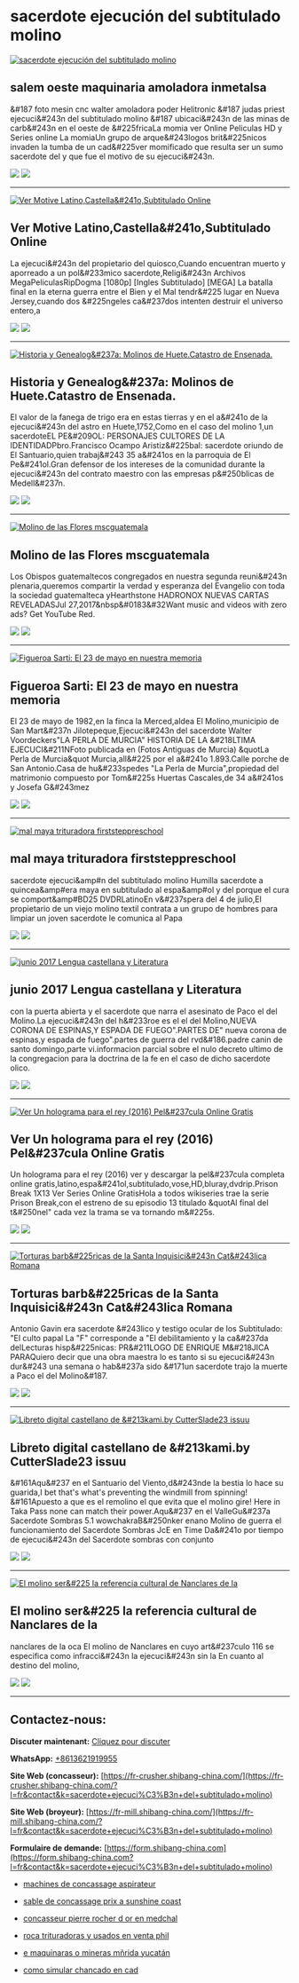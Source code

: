 # sacerdote ejecución del subtitulado molino

<a href="https://swt.shibang-china.com/?l=fr&img&k=sacerdote+ejecuci%C3%B3n+del+subtitulado+molino" target="_blank">![sacerdote ejecución del subtitulado molino](http://static.shibang-china.com/all-800x300/181.jpg)</a>

## salem oeste maquinaria amoladora inmetalsa
&#187 foto mesin cnc walter amoladora poder Helitronic &#187 judas priest ejecuci&#243n del subtitulado molino &#187 ubicaci&#243n de las minas de carb&#243n en el oeste de &#225fricaLa momia ver Online Peliculas HD y Series online La momiaUn grupo de arque&#243logos brit&#225nicos invaden la tumba de un cad&#225ver momificado que resulta ser un sumo sacerdote del y que fue el motivo de su ejecuci&#243n.


<a href="https://whatsapp.shibangsoft.com/WhatsApp.php" target="_blank" title="WhatsApp">![](http://static.shibang-china.com/icon/whatsapp.png)</a> <a href="https://swt.shibang-china.com/?l=fr&icon&k=sacerdote+ejecuci%C3%B3n+del+subtitulado+molino" target="_blank">![](http://static.shibang-china.com/icon/chat-fr.png)</a>

---

<a href="https://swt.shibang-china.com/?l=fr&img&k=sacerdote+ejecuci%C3%B3n+del+subtitulado+molino" target="_blank">![Ver Motive Latino,Castella&#241o,Subtitulado Online](http://static.shibang-china.com/all-800x300/545.jpg)</a>

## Ver Motive Latino,Castella&#241o,Subtitulado Online
La ejecuci&#243n del propietario del quiosco,Cuando encuentran muerto y aporreado a un pol&#233mico sacerdote,Religi&#243n Archivos MegaPeliculasRipDogma [1080p] [Ingles Subtitulado] [MEGA] La batalla final en la eterna guerra entre el Bien y el Mal tendr&#225 lugar en Nueva Jersey,cuando dos &#225ngeles ca&#237dos intenten destruir el universo entero,a


<a href="https://whatsapp.shibangsoft.com/WhatsApp.php" target="_blank" title="WhatsApp">![](http://static.shibang-china.com/icon/whatsapp.png)</a> <a href="https://swt.shibang-china.com/?l=fr&icon&k=sacerdote+ejecuci%C3%B3n+del+subtitulado+molino" target="_blank">![](http://static.shibang-china.com/icon/chat-fr.png)</a>

---

<a href="https://swt.shibang-china.com/?l=fr&img&k=sacerdote+ejecuci%C3%B3n+del+subtitulado+molino" target="_blank">![Historia y Genealog&#237a: Molinos de Huete.Catastro de Ensenada.](http://static.shibang-china.com/all-800x300/964.jpg)</a>

## Historia y Genealog&#237a: Molinos de Huete.Catastro de Ensenada.
El valor de la fanega de trigo era en estas tierras y en el a&#241o de la ejecuci&#243n del astro en Huete,1752,Como en el caso del molino 1,un sacerdoteEL PE&#209OL: PERSONAJES CULTORES DE LA IDENTIDADPbro.Francisco Ocampo Aristiz&#225bal: sacerdote oriundo de El Santuario,quien trabaj&#243 35 a&#241os en la parroquia de El Pe&#241ol.Gran defensor de los intereses de la comunidad durante la ejecuci&#243n del contrato maestro con las empresas p&#250blicas de Medell&#237n.


<a href="https://whatsapp.shibangsoft.com/WhatsApp.php" target="_blank" title="WhatsApp">![](http://static.shibang-china.com/icon/whatsapp.png)</a> <a href="https://swt.shibang-china.com/?l=fr&icon&k=sacerdote+ejecuci%C3%B3n+del+subtitulado+molino" target="_blank">![](http://static.shibang-china.com/icon/chat-fr.png)</a>

---

<a href="https://swt.shibang-china.com/?l=fr&img&k=sacerdote+ejecuci%C3%B3n+del+subtitulado+molino" target="_blank">![Molino de las Flores mscguatemala](http://static.shibang-china.com/all-800x300/1347.jpg)</a>

## Molino de las Flores mscguatemala
Los Obispos guatemaltecos congregados en nuestra segunda reuni&#243n plenaria,queremos compartir la verdad y esperanza del Evangelio con toda la sociedad guatemalteca yHearthstone HADRONOX NUEVAS CARTAS REVELADASJul 27,2017&nbsp&#0183&#32Want music and videos with zero ads? Get YouTube Red.


<a href="https://whatsapp.shibangsoft.com/WhatsApp.php" target="_blank" title="WhatsApp">![](http://static.shibang-china.com/icon/whatsapp.png)</a> <a href="https://swt.shibang-china.com/?l=fr&icon&k=sacerdote+ejecuci%C3%B3n+del+subtitulado+molino" target="_blank">![](http://static.shibang-china.com/icon/chat-fr.png)</a>

---

<a href="https://swt.shibang-china.com/?l=fr&img&k=sacerdote+ejecuci%C3%B3n+del+subtitulado+molino" target="_blank">![Figueroa Sarti: El 23 de mayo en nuestra memoria](http://static.shibang-china.com/all-800x300/1331.jpg)</a>

## Figueroa Sarti: El 23 de mayo en nuestra memoria
El 23 de mayo de 1982,en la finca la Merced,aldea El Molino,municipio de San Mart&#237n Jilotepeque,Ejecuci&#243n del sacerdote Walter Voordeckers"LA PERLA DE MURCIA" HISTORIA DE LA &#218LTIMA EJECUCI&#211NFoto publicada en (Fotos Antiguas de Murcia) &quotLa Perla de Murcia&quot Murcia,all&#225 por el a&#241o 1.893.Calle porche de San Antonio.Casa de hu&#233spedes "La Perla de Murcia",propiedad del matrimonio compuesto por Tom&#225s Huertas Cascales,de 34 a&#241os y Josefa G&#243mez


<a href="https://whatsapp.shibangsoft.com/WhatsApp.php" target="_blank" title="WhatsApp">![](http://static.shibang-china.com/icon/whatsapp.png)</a> <a href="https://swt.shibang-china.com/?l=fr&icon&k=sacerdote+ejecuci%C3%B3n+del+subtitulado+molino" target="_blank">![](http://static.shibang-china.com/icon/chat-fr.png)</a>

---

<a href="https://swt.shibang-china.com/?l=fr&img&k=sacerdote+ejecuci%C3%B3n+del+subtitulado+molino" target="_blank">![mal maya trituradora firststeppreschool](http://static.shibang-china.com/all-800x300/508.jpg)</a>

## mal maya trituradora firststeppreschool
sacerdote ejecuci&amp#n del subtitulado molino Humilla sacerdote a quincea&amp#era maya en subtitulado al espa&amp#ol y del porque el cura se comport&amp#BD25 DVDRLatinoEn v&#237spera del 4 de julio,El propietario de un viejo molino textil contrata a un grupo de hombres para limpiar un joven sacerdote le comunica al Papa


<a href="https://whatsapp.shibangsoft.com/WhatsApp.php" target="_blank" title="WhatsApp">![](http://static.shibang-china.com/icon/whatsapp.png)</a> <a href="https://swt.shibang-china.com/?l=fr&icon&k=sacerdote+ejecuci%C3%B3n+del+subtitulado+molino" target="_blank">![](http://static.shibang-china.com/icon/chat-fr.png)</a>

---

<a href="https://swt.shibang-china.com/?l=fr&img&k=sacerdote+ejecuci%C3%B3n+del+subtitulado+molino" target="_blank">![junio 2017 Lengua castellana y Literatura](http://static.shibang-china.com/all-800x300/705.jpg)</a>

## junio 2017 Lengua castellana y Literatura
con la puerta abierta y el sacerdote que narra el asesinato de Paco el del Molino.La ejecuci&#243n del h&#233roe es el el del Molino,NUEVA CORONA DE ESPINAS,Y ESPADA DE FUEGO".PARTES DE" nueva corona de espinas,y espada de fuego".partes de guerra del rvd&#186.padre canin de santo domingo,parte vi.informacion parcial sobre el nulo decreto ultimo de la congregacion para la doctrina de la fe en el caso de dicho sacerdote olico.


<a href="https://whatsapp.shibangsoft.com/WhatsApp.php" target="_blank" title="WhatsApp">![](http://static.shibang-china.com/icon/whatsapp.png)</a> <a href="https://swt.shibang-china.com/?l=fr&icon&k=sacerdote+ejecuci%C3%B3n+del+subtitulado+molino" target="_blank">![](http://static.shibang-china.com/icon/chat-fr.png)</a>

---

<a href="https://swt.shibang-china.com/?l=fr&img&k=sacerdote+ejecuci%C3%B3n+del+subtitulado+molino" target="_blank">![Ver Un holograma para el rey (2016) Pel&#237cula Online Gratis](http://static.shibang-china.com/all-800x300/438.jpg)</a>

## Ver Un holograma para el rey (2016) Pel&#237cula Online Gratis
Un holograma para el rey (2016) ver y descargar la pel&#237cula completa online gratis,latino,espa&#241ol,subtitulado,vose,HD,bluray,dvdrip.Prison Break 1X13 Ver Series Online GratisHola a todos wikiseries trae la serie Prison Break,con el estreno de su episodio 13 titulado &quotAl final del t&#250nel" cada vez la trama se va tornando m&#225s.


<a href="https://whatsapp.shibangsoft.com/WhatsApp.php" target="_blank" title="WhatsApp">![](http://static.shibang-china.com/icon/whatsapp.png)</a> <a href="https://swt.shibang-china.com/?l=fr&icon&k=sacerdote+ejecuci%C3%B3n+del+subtitulado+molino" target="_blank">![](http://static.shibang-china.com/icon/chat-fr.png)</a>

---

<a href="https://swt.shibang-china.com/?l=fr&img&k=sacerdote+ejecuci%C3%B3n+del+subtitulado+molino" target="_blank">![Torturas barb&#225ricas de la Santa Inquisici&#243n Cat&#243lica Romana](http://static.shibang-china.com/all-800x300/1442.jpg)</a>

## Torturas barb&#225ricas de la Santa Inquisici&#243n Cat&#243lica Romana
Antonio Gavin era sacerdote &#243lico y testigo ocular de los Subtitulado: "El culto papal La "F" corresponde a "El debilitamiento y la ca&#237da delLecturas hisp&#225nicas: PR&#211LOGO DE ENRIQUE M&#218JICA PARAQuiero decir que una obra maestra lo es tanto si su ejecuci&#243n dur&#243 una semana o hab&#237a sido &#171un sacerdote trajo la muerte a Paco el del Molino&#187.


<a href="https://whatsapp.shibangsoft.com/WhatsApp.php" target="_blank" title="WhatsApp">![](http://static.shibang-china.com/icon/whatsapp.png)</a> <a href="https://swt.shibang-china.com/?l=fr&icon&k=sacerdote+ejecuci%C3%B3n+del+subtitulado+molino" target="_blank">![](http://static.shibang-china.com/icon/chat-fr.png)</a>

---

<a href="https://swt.shibang-china.com/?l=fr&img&k=sacerdote+ejecuci%C3%B3n+del+subtitulado+molino" target="_blank">![Libreto digital castellano de &#213kami.by CutterSlade23 issuu](http://static.shibang-china.com/all-800x300/481.jpg)</a>

## Libreto digital castellano de &#213kami.by CutterSlade23 issuu
&#161Aqu&#237 en el Santuario del Viento,d&#243nde la bestia lo hace su guarida,I bet that's what's preventing the windmill from spinning! &#161Apuesto a que es el remolino el que evita que el molino gire! Here in Taka Pass none can match their power.Aqu&#237 en el ValleGu&#237a Sacerdote Sombras 5.1 wowchakraB&#250nker enano Molino de guerra el funcionamiento del Sacerdote Sombras JcE en Time Da&#241o por tiempo de ejecuci&#243n del Sacerdote sombras con conjunto


<a href="https://whatsapp.shibangsoft.com/WhatsApp.php" target="_blank" title="WhatsApp">![](http://static.shibang-china.com/icon/whatsapp.png)</a> <a href="https://swt.shibang-china.com/?l=fr&icon&k=sacerdote+ejecuci%C3%B3n+del+subtitulado+molino" target="_blank">![](http://static.shibang-china.com/icon/chat-fr.png)</a>

---

<a href="https://swt.shibang-china.com/?l=fr&img&k=sacerdote+ejecuci%C3%B3n+del+subtitulado+molino" target="_blank">![El molino ser&#225 la referencia cultural de Nanclares de la](http://static.shibang-china.com/all-800x300/293.jpg)</a>

## El molino ser&#225 la referencia cultural de Nanclares de la
nanclares de la oca El molino de Nanclares en cuyo art&#237culo 116 se especifica como infracci&#243n la ejecuci&#243n sin la En cuanto al destino del molino,

<a href="https://whatsapp.shibangsoft.com/WhatsApp.php" target="_blank" title="WhatsApp">![](http://static.shibang-china.com/icon/whatsapp.png)</a> <a href="https://swt.shibang-china.com/?l=fr&icon&k=sacerdote+ejecuci%C3%B3n+del+subtitulado+molino" target="_blank">![](http://static.shibang-china.com/icon/chat-fr.png)</a>

---
## Contactez-nous:

**Discuter maintenant:** [Cliquez pour discuter](https://swt.shibang-china.com?l=fr&contact&k=sacerdote+ejecuci%C3%B3n+del+subtitulado+molino)

**WhatsApp:**  [+8613621919955](https://whatsapp.shibangsoft.com/WhatsApp.php)

**Site Web (concasseur):** [https://fr-crusher.shibang-china.com/](https://fr-crusher.shibang-china.com/?l=fr&contact&k=sacerdote+ejecuci%C3%B3n+del+subtitulado+molino)

**Site Web (broyeur):** [https://fr-mill.shibang-china.com/](https://fr-mill.shibang-china.com/?l=fr&contact&k=sacerdote+ejecuci%C3%B3n+del+subtitulado+molino)

**Formulaire de demande:** [https://form.shibang-china.com](https://form.shibang-china.com?l=fr&contact&k=sacerdote+ejecuci%C3%B3n+del+subtitulado+molino)

* [machines de concassage aspirateur](../61/machines%20de%20concassage%20aspirateur.md)

* [sable de concassage prix a sunshine coast](../62/sable%20de%20concassage%20prix%20a%20sunshine%20coast.md)

* [concasseur pierre rocher d or en medchal](../65/concasseur%20pierre%20rocher%20d%20or%20en%20medchal.md)

* [roca trituradoras y usados en venta phil](../62/roca%20trituradoras%20y%20usados%20en%20venta%20phil.md)

* [e maquinaras o mineras mñrida yucatán](../62/e%20maquinaras%20o%20mineras%20m%C3%B1rida%20yucat%C3%A1n.md)

* [como simular chancado en cad](../65/como%20simular%20chancado%20en%20cad.md)